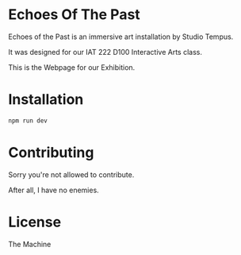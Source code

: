 # Echoes Of The Past

Echoes of the Past is an immersive art installation by Studio Tempus. 

It was designed for our IAT 222 D100 Interactive Arts class.

This is the Webpage for our Exhibition.

# Installation
```javascript
npm run dev
```
# Contributing

Sorry you're not allowed to contribute.

After all, I have no enemies.

# License

The Machine
